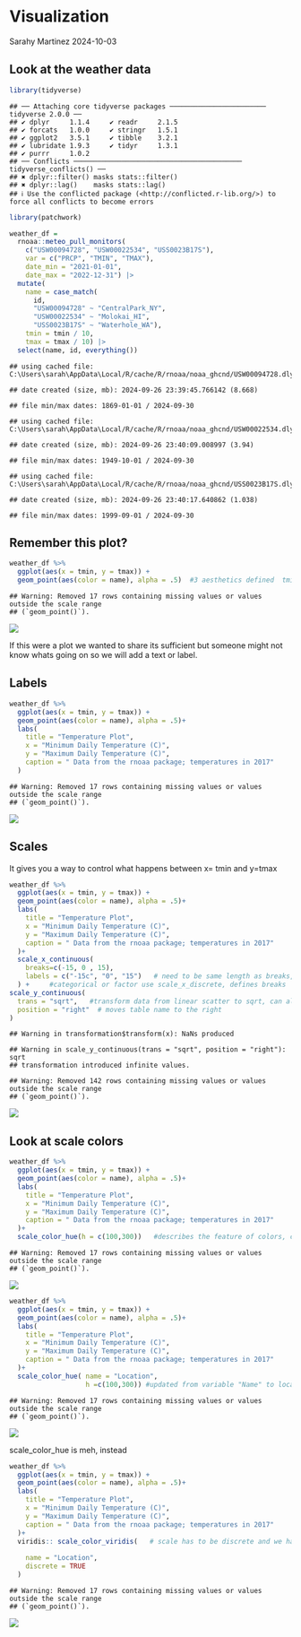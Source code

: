 Visualization
================
Sarahy Martinez
2024-10-03

## Look at the weather data

``` r
library(tidyverse)
```

    ## ── Attaching core tidyverse packages ──────────────────────── tidyverse 2.0.0 ──
    ## ✔ dplyr     1.1.4     ✔ readr     2.1.5
    ## ✔ forcats   1.0.0     ✔ stringr   1.5.1
    ## ✔ ggplot2   3.5.1     ✔ tibble    3.2.1
    ## ✔ lubridate 1.9.3     ✔ tidyr     1.3.1
    ## ✔ purrr     1.0.2     
    ## ── Conflicts ────────────────────────────────────────── tidyverse_conflicts() ──
    ## ✖ dplyr::filter() masks stats::filter()
    ## ✖ dplyr::lag()    masks stats::lag()
    ## ℹ Use the conflicted package (<http://conflicted.r-lib.org/>) to force all conflicts to become errors

``` r
library(patchwork)
```

``` r
weather_df = 
  rnoaa::meteo_pull_monitors(
    c("USW00094728", "USW00022534", "USS0023B17S"),
    var = c("PRCP", "TMIN", "TMAX"), 
    date_min = "2021-01-01",
    date_max = "2022-12-31") |>
  mutate(
    name = case_match(
      id, 
      "USW00094728" ~ "CentralPark_NY", 
      "USW00022534" ~ "Molokai_HI",
      "USS0023B17S" ~ "Waterhole_WA"),
    tmin = tmin / 10,
    tmax = tmax / 10) |>
  select(name, id, everything())
```

    ## using cached file: C:\Users\sarah\AppData\Local/R/cache/R/rnoaa/noaa_ghcnd/USW00094728.dly

    ## date created (size, mb): 2024-09-26 23:39:45.766142 (8.668)

    ## file min/max dates: 1869-01-01 / 2024-09-30

    ## using cached file: C:\Users\sarah\AppData\Local/R/cache/R/rnoaa/noaa_ghcnd/USW00022534.dly

    ## date created (size, mb): 2024-09-26 23:40:09.008997 (3.94)

    ## file min/max dates: 1949-10-01 / 2024-09-30

    ## using cached file: C:\Users\sarah\AppData\Local/R/cache/R/rnoaa/noaa_ghcnd/USS0023B17S.dly

    ## date created (size, mb): 2024-09-26 23:40:17.640862 (1.038)

    ## file min/max dates: 1999-09-01 / 2024-09-30

## Remember this plot?

``` r
weather_df %>% 
  ggplot(aes(x = tmin, y = tmax)) + 
  geom_point(aes(color = name), alpha = .5)  #3 aesthetics defined  tmin, tmax, color 
```

    ## Warning: Removed 17 rows containing missing values or values outside the scale range
    ## (`geom_point()`).

![](viz_2_files/figure-gfm/unnamed-chunk-3-1.png)<!-- -->

If this were a plot we wanted to share its sufficient but someone might
not know whats going on so we will add a text or label.

## Labels

``` r
weather_df %>% 
  ggplot(aes(x = tmin, y = tmax)) + 
  geom_point(aes(color = name), alpha = .5)+
  labs(
    title = "Temperature Plot",
    x = "Minimum Daily Temperature (C)",
    y = "Maximum Daily Temperature (C)",
    caption = " Data from the rnoaa package; temperatures in 2017"
  )
```

    ## Warning: Removed 17 rows containing missing values or values outside the scale range
    ## (`geom_point()`).

![](viz_2_files/figure-gfm/unnamed-chunk-4-1.png)<!-- -->

## Scales

It gives you a way to control what happens between x= tmin and y=tmax

``` r
weather_df %>% 
  ggplot(aes(x = tmin, y = tmax)) + 
  geom_point(aes(color = name), alpha = .5)+
  labs(
    title = "Temperature Plot",
    x = "Minimum Daily Temperature (C)",
    y = "Maximum Daily Temperature (C)",
    caption = " Data from the rnoaa package; temperatures in 2017"
  )+
  scale_x_continuous(
    breaks=c(-15, 0 , 15),
    labels = c("-15c", "0", "15")   # need to be same length as breaks, more informative ticks 
  ) +     #categorical or factor use scale_x_discrete, defines breaks
scale_y_continuous(
  trans = "sqrt",   #transform data from linear scatter to sqrt, can also do log 
  position = "right"  # moves table name to the right
)
```

    ## Warning in transformation$transform(x): NaNs produced

    ## Warning in scale_y_continuous(trans = "sqrt", position = "right"): sqrt
    ## transformation introduced infinite values.

    ## Warning: Removed 142 rows containing missing values or values outside the scale range
    ## (`geom_point()`).

![](viz_2_files/figure-gfm/unnamed-chunk-5-1.png)<!-- -->

## Look at scale colors

``` r
weather_df %>% 
  ggplot(aes(x = tmin, y = tmax)) + 
  geom_point(aes(color = name), alpha = .5)+
  labs(
    title = "Temperature Plot",
    x = "Minimum Daily Temperature (C)",
    y = "Maximum Daily Temperature (C)",
    caption = " Data from the rnoaa package; temperatures in 2017"
  )+
  scale_color_hue(h = c(100,300))   #describes the feature of colors, control over colors 
```

    ## Warning: Removed 17 rows containing missing values or values outside the scale range
    ## (`geom_point()`).

![](viz_2_files/figure-gfm/unnamed-chunk-6-1.png)<!-- -->

``` r
weather_df %>% 
  ggplot(aes(x = tmin, y = tmax)) + 
  geom_point(aes(color = name), alpha = .5)+
  labs(
    title = "Temperature Plot",
    x = "Minimum Daily Temperature (C)",
    y = "Maximum Daily Temperature (C)",
    caption = " Data from the rnoaa package; temperatures in 2017"
  )+
  scale_color_hue( name = "Location",
                   h =c(100,300)) #updated from variable "Name" to location 
```

    ## Warning: Removed 17 rows containing missing values or values outside the scale range
    ## (`geom_point()`).

![](viz_2_files/figure-gfm/unnamed-chunk-7-1.png)<!-- -->

scale_color_hue is meh, instead

``` r
weather_df %>% 
  ggplot(aes(x = tmin, y = tmax)) + 
  geom_point(aes(color = name), alpha = .5)+
  labs(
    title = "Temperature Plot",
    x = "Minimum Daily Temperature (C)",
    y = "Maximum Daily Temperature (C)",
    caption = " Data from the rnoaa package; temperatures in 2017"
  )+
  viridis:: scale_color_viridis(   # scale has to be discrete and we have to tell it that
    
    name = "Location",
    discrete = TRUE
  )
```

    ## Warning: Removed 17 rows containing missing values or values outside the scale range
    ## (`geom_point()`).

![](viz_2_files/figure-gfm/unnamed-chunk-8-1.png)<!-- -->
